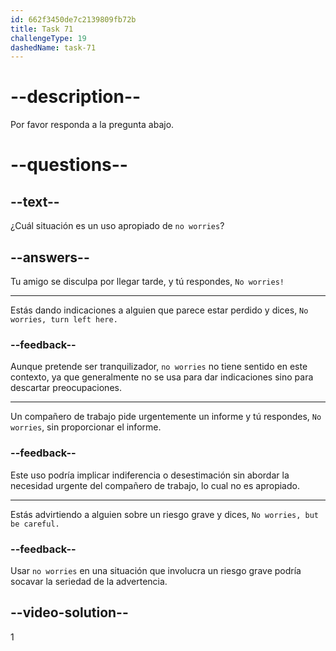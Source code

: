 ```yaml
---
id: 662f3450de7c2139809fb72b
title: Task 71
challengeType: 19
dashedName: task-71
---
```


# --description--

Por favor responda a la pregunta abajo.

# --questions--

## --text--

¿Cuál situación es un uso apropiado de `no worries`?

## --answers--

Tu amigo se disculpa por llegar tarde, y tú respondes, `No worries!`

---

Estás dando indicaciones a alguien que parece estar perdido y dices, `No worries, turn left here.`

### --feedback--

Aunque pretende ser tranquilizador, `no worries` no tiene sentido en este contexto, ya que generalmente no se usa para dar indicaciones sino para descartar preocupaciones.

---

Un compañero de trabajo pide urgentemente un informe y tú respondes, `No worries`, sin proporcionar el informe.

### --feedback--

Este uso podría implicar indiferencia o desestimación sin abordar la necesidad urgente del compañero de trabajo, lo cual no es apropiado.

---

Estás advirtiendo a alguien sobre un riesgo grave y dices, `No worries, but be careful.`

### --feedback--

Usar `no worries` en una situación que involucra un riesgo grave podría socavar la seriedad de la advertencia.

## --video-solution--

1
